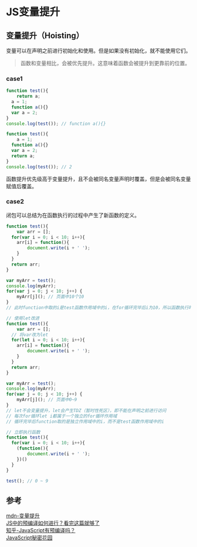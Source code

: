 # JS变量提升

## 变量提升（Hoisting）

变量可以在声明之前进行初始化和使用。但是如果没有初始化，就不能使用它们。

> 函数和变量相比，会被优先提升。这意味着函数会被提升到更靠前的位置。

### case1

```js
function test(){
	return a;
  a = 1;
  function a(){}
  var a = 2;
}
console.log(test()); // function a(){}
```

```js
function test(){
	a = 1;
  function a(){}
  var a = 2;
  return a;
}
console.log(test()); // 2
```

函数提升优先级高于变量提升，且不会被同名变量声明时覆盖，但是会被同名变量赋值后覆盖。

### case2

闭包可以总结为在函数执行的过程中产生了新函数的定义。

```js
function test(){
	var arr = [];
  for(var i = 0; i < 10; i++){
  	arr[i] = function(){
    	document.write(i + ' ');
    }
  }
  return arr;
}

var myArr = test();
console.log(myArr);
for(var j = 0; j < 10; j++) {
	myArr[j](); // 页面中10个10 
}
// 此时function中取的i是test函数作用域中的i，在for循环完毕后i为10，所以函数执行时结果都是10
```

```js
// 使用let改进
function test(){
	var arr = [];
  // 将var改为let
  for(let i = 0; i < 10; i++){
  	arr[i] = function(){
    	document.write(i + ' ');
    }
  }
  return arr;
}

var myArr = test();
console.log(myArr);
for(var j = 0; j < 10; j++) {
	myArr[j](); // 页面中0~9
}
// let不会变量提升，let会产生TDZ（暂时性死区），即不能在声明之前进行访问
// 每次for循环let i都属于一个独立的for循环作用域
// 循环完毕后function取的是独立作用域中的i，而不是test函数作用域中的i
```

```js
// 立即执行函数
function test(){
  for(var i = 0; i < 10; i++){
  	(function(){
    	document.write(i + ' ');
    })()
  }
}

test(); // 0 ~ 9
```

## 参考

[mdn-变量提升](https://developer.mozilla.org/zh-CN/docs/Glossary/Hoisting)  
[JS中的预编译如何进行？看完这篇就够了](https://www.isolves.com/it/cxkf/yy/js/2021-04-25/38898.html)  
[知乎-JavaScript有预编译吗？](https://www.zhihu.com/question/29105940/answer/43277384)  
[JavaScript秘密花园](https://bonsaiden.github.io/JavaScript-Garden/zh/#function.scopes)